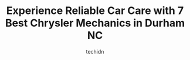 ---
layout: ampstory
image: https://images.unsplash.com/photo-1575496917055-f23c822796eb?ixlib=rb-4.0.3&ixid=MnwxMjA3fDB8MHxwaG90by1wYWdlfHx8fGVufDB8fHx8&auto=format&fit=crop&w=640&h=853&q=80
author: techidn
featured: false
description: For top-quality automotive repairs and maintenance, visit the 7 best Chrysler Mechanic in Durham  NC, USA. Their reputation for excellence and their dedication to customer satisfaction make 
title: Experience Reliable Car Care with 7 Best Chrysler Mechanics in Durham  NC
cover:
   title: Experience Reliable Car Care with 7 Best Chrysler Mechanics in Durham  NC
   subtitle: Rickpate
   background: https://images.unsplash.com/photo-1575496917055-f23c822796eb?ixlib=rb-4.0.3&ixid=MnwxMjA3fDB8MHxwaG90by1wYWdlfHx8fGVufDB8fHx8&auto=format&fit=crop&w=640&h=853&q=80

pages: 
 - layout: thirds
   top: <h1>#1 Neals Garage</h1>
   bottom: "<p>I have taken a couple of my cars to Neals Garage over the years. They are very nice, honest, and provide great service. Always take the time to explain the problem and su</p>"
   background: https://www.knot35.com/toplist/wp-content/uploads/2023/06/best-chrysler-mechanic-1-in-durham-nc-1685837756.jpeg
   backgroundblur: true
 - layout: thirds
   top: <h1>#2 JR Auto Repair</h1>
   bottom: "<p>2210 Angier Ave, Durham, NC 27703, United States</p>"
   background: https://www.knot35.com/toplist/wp-content/uploads/2023/06/best-chrysler-mechanic-2-in-durham-nc-1685837757.jpeg
   cta:
      link: https://www.knot35.com/toplist/experience-reliable-car-care-with-7-best-chrysler-mechanics-in-durham-nc/
      text: Experience Reliable Car Care with 7 Best Chrysler Mechanics in Durham  NC
 - layout: thirds
   top: <h1>#3 C and C Automotive</h1>
   bottom: "<p>129 Wolfpack Dr, Durham, NC 27704, United States</p>"
   background: https://www.knot35.com/toplist/wp-content/uploads/2023/06/best-chrysler-mechanic-3-in-durham-nc-1685837757.jpeg
   cta:
      link: https://www.knot35.com/toplist/experience-reliable-car-care-with-7-best-chrysler-mechanics-in-durham-nc/
      text: Experience Reliable Car Care with 7 Best Chrysler Mechanics in Durham  NC
 - layout: thirds
   top: <h1>#4 Francis Auto Care</h1>
   bottom: "<p>520 Muldee St, Durham, NC 27703, United States</p>"
   background: https://images.unsplash.com/photo-1608501821300-4f99e58bba77?ixlib=rb-4.0.3&ixid=MnwxMjA3fDB8MHxwaG90by1wYWdlfHx8fGVufDB8fHx8&auto=format&fit=crop&w=640&h=853&q=80
   cta:
      link: https://www.knot35.com/toplist/experience-reliable-car-care-with-7-best-chrysler-mechanics-in-durham-nc/
      text: Experience Reliable Car Care with 7 Best Chrysler Mechanics in Durham  NC
 - layout: thirds
   top: <h1>#5 Rogers Garage</h1>
   bottom: "<p>4501 N Roxboro St, Durham, NC 27704, United States</p>"
   background: https://images.unsplash.com/photo-1546497974-b213c9efb599?ixlib=rb-4.0.3&ixid=MnwxMjA3fDB8MHxwaG90by1wYWdlfHx8fGVufDB8fHx8&auto=format&fit=crop&w=640&h=853&q=80
   cta:
      link: https://www.knot35.com/toplist/experience-reliable-car-care-with-7-best-chrysler-mechanics-in-durham-nc/
      text: Experience Reliable Car Care with 7 Best Chrysler Mechanics in Durham  NC
 - layout: thirds
   top: <h1>#6 Parrotts Automotive</h1>
   bottom: "<p>319 W Geer St, Durham, NC 27701, United States</p>"
   background: https://images.unsplash.com/photo-1595364397663-fca4f075d796?ixlib=rb-4.0.3&ixid=MnwxMjA3fDB8MHxwaG90by1wYWdlfHx8fGVufDB8fHx8&auto=format&fit=crop&w=640&h=853&q=80
   cta:
      link: https://www.knot35.com/toplist/experience-reliable-car-care-with-7-best-chrysler-mechanics-in-durham-nc/
      text: Experience Reliable Car Care with 7 Best Chrysler Mechanics in Durham  NC
 - layout: thirds
   top: <h1>#7 Couch Automotive Repair</h1>
   bottom: "<p>4260 Bennett Memorial Rd, Durham, NC 27705, United States</p>"
   background: https://images.unsplash.com/photo-1484589065579-248aad0d8b13?ixlib=rb-4.0.3&ixid=MnwxMjA3fDB8MHxwaG90by1wYWdlfHx8fGVufDB8fHx8&auto=format&fit=crop&w=640&h=853&q=80
   cta:
      link: https://www.knot35.com/toplist/experience-reliable-car-care-with-7-best-chrysler-mechanics-in-durham-nc/
      text: Experience Reliable Car Care with 7 Best Chrysler Mechanics in Durham  NC
 - layout: thirds
   middle: Continue reading...
   background: https://images.unsplash.com/photo-1615749413727-825b59a857b5?ixlib=rb-4.0.3&ixid=MnwxMjA3fDB8MHxwaG90by1wYWdlfHx8fGVufDB8fHx8&auto=format&fit=crop&w=640&h=853&q=80
   cta:
      link: https://www.knot35.com/toplist/experience-reliable-car-care-with-7-best-chrysler-mechanics-in-durham-nc/
      text: Experience Reliable Car Care with 7 Best Chrysler Mechanics in Durham  NC
      
---